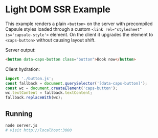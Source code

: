 # Light DOM SSR Example

This example renders a plain `<button>` on the server with precompiled Capsule styles
loaded through a custom `<link rel="stylesheet" is='capsule-style'>` element. On the
client it upgrades the element to `<caps-button>` without causing layout shift.

Server output:

```html
<button data-caps-button class="button">Book now</button>
```

Client hydration:

```js
import './button.js';
const fallback = document.querySelector('[data-caps-button]');
const wc = document.createElement('caps-button');
wc.textContent = fallback.textContent;
fallback.replaceWith(wc);
```

## Running

```bash
node server.js
# visit http://localhost:3000
```
